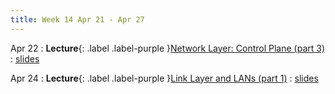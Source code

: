 ```yaml
---
title: Week 14 Apr 21 - Apr 27
---
```

Apr 22 
: **Lecture**{: .label .label-purple }[Network Layer: Control Plane (part 3)](#)
  : [slides](https://xieyaxiongfly.github.io/CSE_589_Spring_25/assets/slides/Chapter_5_s25_3.pdf)

Apr 24
: **Lecture**{: .label .label-purple }[Link Layer and LANs (part 1)](#)
  : [slides](https://xieyaxiongfly.github.io/CSE_589_Spring_25/assets/slides/Chapter_6_s25_1.pdf)
